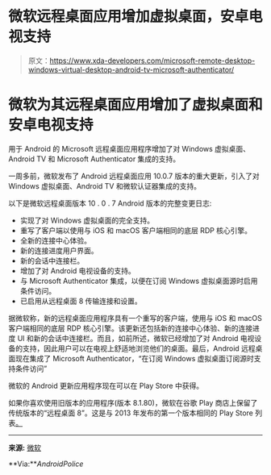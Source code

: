 # 微软远程桌面应用增加虚拟桌面，安卓电视支持

> 原文：<https://www.xda-developers.com/microsoft-remote-desktop-windows-virtual-desktop-android-tv-microsoft-authenticator/>

# 微软为其远程桌面应用增加了虚拟桌面和安卓电视支持

用于 Android 的 Microsoft 远程桌面应用程序增加了对 Windows 虚拟桌面、Android TV 和 Microsoft Authenticator 集成的支持。

一周多前，微软发布了 Android 远程桌面应用 10.0.7 版本的重大更新，引入了对 Windows 虚拟桌面、Android TV 和微软认证器集成的支持。

以下是微软远程桌面版本 10 . 0 . 7 Android 版本的完整变更日志:

*   实现了对 Windows 虚拟桌面的完全支持。​
*   重写了客户端以使用与 iOS 和 macOS 客户端相同的底层 RDP 核心引擎。​
*   全新的连接中心体验。​
*   新的连接进度用户界面。​
*   新的会话中连接栏。​
*   增加了对 Android 电视设备的支持。​
*   与 Microsoft Authenticator 集成，以便在订阅 Windows 虚拟桌面源时启用条件访问。
*   已启用从远程桌面 8 传输连接和设置。​

据微软称，新的远程桌面应用程序具有一个重写的客户端，使用与 iOS 和 macOS 客户端相同的底层 RDP 核心引擎。该更新还包括新的连接中心体验、新的连接进度 UI 和新的会话中连接栏。而且，如前所述，微软已经增加了对 Android 电视设备的支持，因此用户可以在电视上舒适地浏览他们的桌面。最后，Android 远程桌面现在集成了 Microsoft Authenticator，“在订阅 Windows 虚拟桌面订阅源时支持条件访问”

微软的 Android 更新应用程序现在可以在 Play Store 中获得。

如果你喜欢使用旧版本的应用程序(版本 8.1.80)，微软在谷歌 Play 商店上保留了传统版本的“远程桌面 8”。这是与 2013 年发布的第一个版本相同的 Play Store 列表[。](https://www.xda-developers.com/microsoft-releases-free-remote-desktop-client-for-android/)

* * *

**来源:** [微软](https://docs.microsoft.com/en-us/windows-server/remote/remote-desktop-services/clients/android-whatsnew)

**Via:***AndroidPolice*